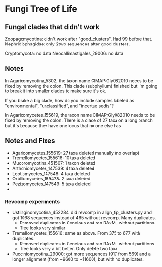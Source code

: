# Fungi Tree of Life

## Fungal clades that didn't work

Zoopagomycotina: didn't work after "good_clusters". Had 99 before that.
Nephridiophagidae: only 2two sequences after good clusters.

Cryptomycota: no data
Neocallimastigales_29006: no data

## Notes
In Agaricomycotina_5302, the taxon name CIMAP:Gly082010 needs to be fixed by removing the colon. This clade (subphyllum) finished but I'm going to break it into smaller clades to make sure it's ok.

If you brake a big clade, how do you include samples labeled as "environmental", "unclassified", and "incertae sedis"?

In Agaricomycetes_155619, the taxon name CIMAP:Gly082010 needs to be fixed by removing the colon.
	There is a clade of 27 taxa on a long branch but it's because they have one locus that no one else has
	
## Notes and Fixes
* Agaricomycetes_155619: 27 taxa deleted manually (no overlap)
* Tremellomycetes_155616: 10 taxa deleted
* Mucoromycotina_451507: 1 taxon deleted
* Arthoniomycetes_147539: 4 taxa deleted
* Leotiomycetes_147548: 4 taxa deleted
* Orbiliomycetes_189478: 2 taxa deleted
* Pezizomycetes_147549: 5 taxa deleted
* 


### Revcomp experiments
* Ustilaginomycotina_452284: did revcomp in align_tip_clusters.py and got 1068 sequences instead of 465 without revcomp. Many duplicates.   
	* Removed duplicates in Geneious and ran RAxML without partitions.
	* Tree looks very similar
* Tremellomycetes_155616: same as above. From 375 to 677 with duplicates.
	* Removed duplicates in Geneious and ran RAxML without partitions.
	* Tree looks very a bit better. Only delete two taxa
* Pucciniomycotina_29000: got more sequences (917 from 569) and a longer alignment (from ~9600 to ~11600), but with no duplicates. 